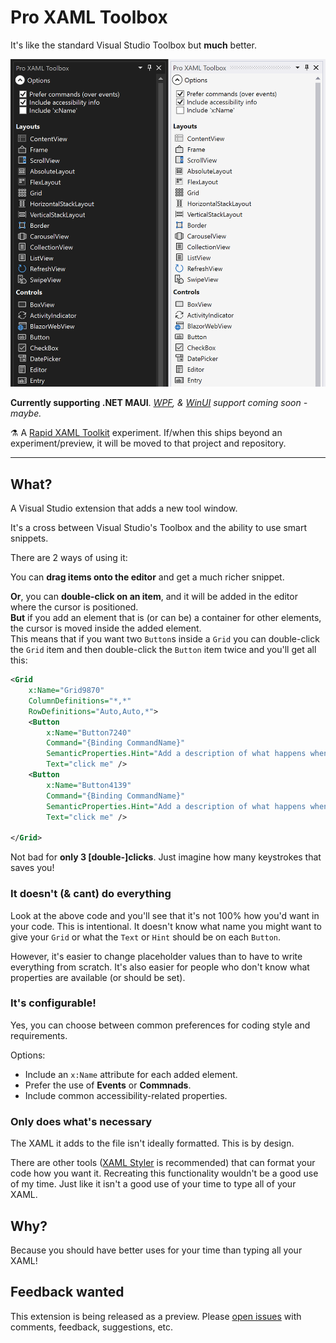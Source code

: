 # Pro XAML Toolbox

It's like the standard Visual Studio Toolbox but **much** better.

![Screenshot showing the Pro XAML Toolbox in light and dark themes](./art/screenshot-darkandlight.png)

**Currently supporting .NET MAUI**. _[WPF](https://github.com/mrlacey/ProXamlToolbox/issues/2), & [WinUI](https://github.com/mrlacey/ProXamlToolbox/issues/1) support coming soon - maybe._

:alembic: A [Rapid XAML Toolkit](https://github.com/mrlacey/rapid-xaml-toolkit) experiment. If/when this ships beyond an experiment/preview, it will be moved to that project and repository.

---

## What?

A Visual Studio extension that adds a new tool window.

It's a cross between Visual Studio's Toolbox and the ability to use smart snippets.

There are 2 ways of using it:

You can **drag items onto the editor** and get a much richer snippet.

**Or**, you can **double-click on an item**, and it will be added in the editor where the cursor is positioned.  
**But** if you add an element that is (or can be) a container for other elements, the cursor is moved inside the added element.  
This means that if you want two `Button`s inside a `Grid` you can double-click the `Grid` item and then double-click the `Button` item twice and you'll get all this:

```xml
<Grid
    x:Name="Grid9870"
    ColumnDefinitions="*,*"
    RowDefinitions="Auto,Auto,*">
    <Button
        x:Name="Button7240"
        Command="{Binding CommandName}"
        SemanticProperties.Hint="Add a description of what happens when clicked"
        Text="click me" />
    <Button
        x:Name="Button4139"
        Command="{Binding CommandName}"
        SemanticProperties.Hint="Add a description of what happens when clicked"
        Text="click me" />

</Grid>
```

Not bad for **only 3 [double-]clicks**. Just imagine how many keystrokes that saves you!

### It doesn't (& cant) do everything

Look at the above code and you'll see that it's not 100% how you'd want in your code. This is intentional. It doesn't know what name you might want to give your `Grid` or what the `Text` or `Hint` should be on each `Button`.

However, it's easier to change placeholder values than to have to write everything from scratch. It's also easier for people who don't know what properties are available (or should be set).

### It's configurable!

Yes, you can choose between common preferences for coding style and requirements.

Options:

- Include an `x:Name` attribute for each added element.
- Prefer the use of **Events** or **Commnads**.
- Include common accessibility-related properties.

### Only does what's necessary

The XAML it adds to the file isn't ideally formatted. This is by design.

There are other tools ([XAML Styler](https://marketplace.visualstudio.com/items?itemName=TeamXavalon.XAMLStyler) is recommended) that can format your code how you want it. Recreating this functionality wouldn't be a good use of my time. Just like it isn't a good use of your time to type all of your XAML.

## Why?

Because you should have better uses for your time than typing all your XAML!

## Feedback wanted

This extension is being released as a preview. Please [open issues](https://github.com/mrlacey/ProXamlToolbox/issues) with comments, feedback, suggestions, etc.
